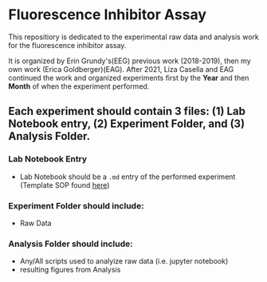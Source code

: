 # Fluorescence Inhibitor Assay

This repositiory is dedicated to the experimental raw data and analysis work for the fluorescence inhibitor assay.

It is organized by Erin Grundy's(EEG) previous work (2018-2019), then my own work (Erica Goldberger)(EAG). After 2021, Liza Casella and EAG continued the work and organized experiments first by the **Year** and then **Month** of when the experiment performed.

## Each experiment should contain 3 files: **(1) Lab Notebook entry, (2) Experiment Folder, and (3) Analysis Folder.**
### Lab Notebook Entry
* Lab Notebook should be a `.md` entry of the performed experiment (Template SOP found [here](https://github.com/egoldber/fluorescence_assay/tree/main/Markdown%20Lab%20Notebook%20Templates))
### Experiment Folder should include:
* Raw Data
### Analysis Folder should include:
* Any/All scripts used to analyize raw data (i.e. jupyter notebook)
* resulting figures from Analysis
